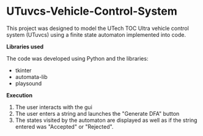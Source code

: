 # UTuvcs-Vehicle-Control-System

This project was designed to model the UTech TOC Ultra vehicle control system (UTuvcs) using a finite state automaton implemented into code. 

**Libraries used**

The code was developed using Python and the libraries: 
- tkinter
- automata-lib 
- playsound 

**Execution**

1. The user interacts with the gui 
2. The user enters a string and launches the "Generate DFA" button
3. The states visited by the automaton are  displayed as well as if the string entered was "Accepted" or "Rejected". 

